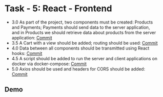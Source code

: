 
# Task - 5: React - Frontend

- 3.0 As part of the project, two components must be created: Products and Payments; Payments should send data to the server application, and in Products we should retrieve data about products from the server application: [Commit](https://github.com/viashchuk/ebiznes/commit/7e85e42188b0cf04757d3cd22eb9743543d5bb0d)
- 3.5 A Cart with a view should be added; routing should be used: [Commit](https://github.com/viashchuk/ebiznes/commit/697bbbe455d87bda70355064c25d5839bc3660b0)
- 4.0 Data between all components should be transmitted using React hooks: [Commit](https://github.com/viashchuk/ebiznes/commit/fa033a249e211bee03fd4667bf20c784f40af558)
- 4.5 A script should be added to run the server and client applications on docker via docker-compose: [Commit](https://github.com/viashchuk/ebiznes/commit/fd20c35e2452ababf80eda06fea6b30d1b1df536)
- 5.0 Axios should be used and headers for CORS should be added: [Commit](https://github.com/viashchuk/ebiznes/commit/94fed676d51b6f80e852a5a5fd3230a1c72c486a)


## Demo
